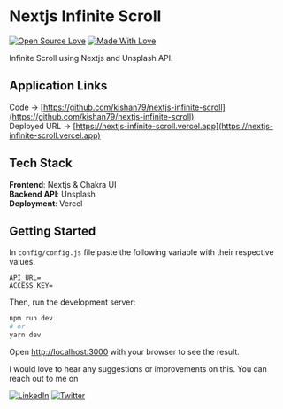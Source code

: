 # Nextjs Infinite Scroll
[![Open Source Love](https://badges.frapsoft.com/os/v2/open-source.svg?v=103)](https://github.com/kishan79)
[![Made With Love](https://img.shields.io/badge/Made%20With-Love-red.svg)](https://github.com/kishan79)


Infinite Scroll using Nextjs and Unsplash API.

## Application Links

Code -> [https://github.com/kishan79/nextjs-infinite-scroll](https://github.com/kishan79/nextjs-infinite-scroll)
<br>
Deployed URL -> [https://nextjs-infinite-scroll.vercel.app](https://nextjs-infinite-scroll.vercel.app)
<br>

## Tech Stack

<b>Frontend</b>: Nextjs & Chakra UI
<br>
<b>Backend API</b>: Unsplash
<br>
<b>Deployment</b>: Vercel

## Getting Started
In `config/config.js` file paste the following variable with their respective values.
```
API_URL=
ACCESS_KEY=
```

Then, run the development server:

```bash
npm run dev
# or
yarn dev
```

Open [http://localhost:3000](http://localhost:3000) with your browser to see the result.

I would love to hear any suggestions or improvements on this. You can reach out to me on

[![LinkedIn](https://img.shields.io/static/v1.svg?label=connect&message=@kishanptl&color=grey&logo=linkedin&style=flat&logoColor=white&colorA=blue)](https://www.linkedin.com/in/kishanptl/) [![Twitter](https://img.shields.io/static/v1.svg?label=connect&message=@kishan797&color=grey&logo=twitter&style=flat&logoColor=white&colorA=blue)](https://twitter.com/kishan797)
